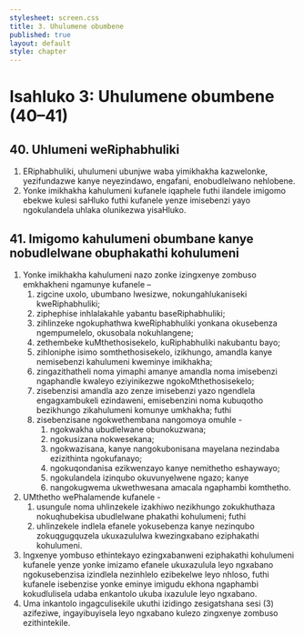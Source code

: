 ```yaml
---
stylesheet: screen.css
title: 3. Uhulumene obumbene
published: true
layout: default
style: chapter
---
```


# Isahluko 3: Uhulumene obumbene  (40–41)

## 40. Uhlumeni weRiphabhuliki

1.	ERiphabhuliki, uhulumeni ubunjwe waba yimikhakha kazwelonke, yezifundazwe kanye neyezindawo, engafani, enobudlelwano nehlobene.
2.	Yonke imikhakha kahulumeni kufanele iqaphele futhi ilandele imigomo ebekwe kulesi saHluko futhi kufanele yenze imisebenzi yayo ngokulandela uhlaka olunikezwa yisaHluko.

## 41. Imigomo kahulumeni obumbane kanye nobudlelwane obuphakathi kohulumeni

1.	Yonke imikhakha kahulumeni nazo zonke izingxenye zombuso emkhakheni
	ngamunye kufanele –
	1.	zigcine uxolo, ubumbano lwesizwe, nokungahlukaniseki kweRiphabhuliki;
	1.	ziphephise inhlalakahle yabantu baseRiphabhuliki;
	1.	zihlinzeke ngokuphathwa kweRiphabhuliki yonkana okusebenza ngempumelelo, okusobala nokuhlangene;
	1.	zethembeke kuMthethosisekelo, kuRiphabhuliki nakubantu bayo;
	1.	zihloniphe isimo somthethosisekelo, izikhungo, amandla kanye nemisebenzi kahulumeni kweminye imikhakha;
	1.	zingazithatheli noma yimaphi amanye amandla noma imisebenzi ngaphandle kwaleyo eziyinikezwe ngokoMthethosisekelo;
	1.	zisebenzisi amandla azo zenze imisebenzi yazo ngendlela engagxambukeli ezindaweni, emisebenzini noma kubuqotho bezikhungo zikahulumeni komunye umkhakha; futhi
	1.	zisebenzisane ngokwethembana nangomoya omuhle - 
		1.	ngokwakha ubudlelwane obunokuzwana;
		2.	ngokusizana nokwesekana;
		3.	ngokwazisana, kanye nangokubonisana mayelana nezindaba ezizithinta ngokufanayo;
		4.	ngokuqondanisa ezikwenzayo kanye nemithetho eshaywayo;
		5.	ngokulandela izinqubo okuvunyelwene ngazo; kanye
		6.	nangokugwema ukwethwesana amacala ngaphambi komthetho.
2.	UMthetho wePhalamende kufanele -
	1.	usungule noma uhlinzekele izakhiwo nezikhungo zokukhuthaza nokuqhubekisa ubudlelwane phakathi kohulumeni; futhi
	1.	uhlinzekele indlela efanele yokusebenza kanye nezinqubo zokuqgugquzela ukuxazululwa kwezingxabano eziphakathi kohulumeni.
3.	Ingxenye yombuso ethintekayo ezingxabanweni eziphakathi kohulumeni kufanele yenze yonke imizamo efanele ukuxazulula leyo ngxabano ngokusebenzisa izindlela nezinhlelo ezibekelwe leyo nhloso, futhi kufanele isebenzise yonke eminye imigudu ekhona ngaphambi kokudlulisela udaba enkantolo ukuba ixazulule leyo ngxabano.
4.	Uma inkantolo ingagculisekile ukuthi izidingo zesigatshana sesi (3) azifeziwe, ingayibuyisela leyo ngxabano kulezo zingxenye zombuso ezithintekile.
